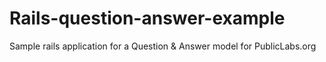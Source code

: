 # Rails-question-answer-example
Sample rails application for a Question &amp; Answer model for PublicLabs.org
